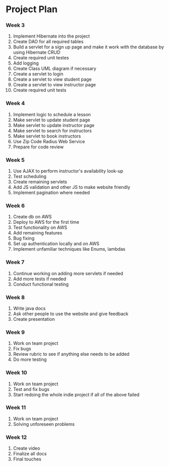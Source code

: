 # Project Plan

### Week 3
1. Implement Hibernate into the project
1. Create DAO for all required tables
2. Build a servlet for a sign up page and make it work with the database by using Hibernate CRUD
3. Create required unit testes
4. Add logging
5. Create Class UML diagram if necessary
6. Create a servlet to login
7. Create a servlet to view student page
8. Create a servlet to view instructor page
9. Create required unit tests

### Week 4
1. Implement logic to schedule a lesson
2. Make servlet to update student page
3. Make servlet to update instructor page
4. Make servlet to search for instructors
3. Make servlet to book instructors
4. Use Zip Code Radius Web Service
4. Prepare for code review

### Week 5
1. Use AJAX to perform instructor's availability look-up
2. Test scheduling
3. Create remaining servlets
4. Add JS validation and other JS to make website friendly
5. Implement pagination where needed

### Week 6
1. Create db on AWS
2. Deploy to AWS for the first time
3. Test functionality on AWS
4. Add remaining features
5. Bug fixing
6. Set up authentication locally and on AWS
7. Implement unfamiliar techniques like Enums, lambdas

### Week 7
1. Continue working on adding more servlets if needed
2. Add more tests if needed
3. Conduct functional testing

### Week 8
1. Write java docs
2. Ask other people to use the website and give feedback
3. Create presentation

### Week 9
1. Work on team project
2. Fix bugs
3. Review rubric to see if anything else needs to be added
4. Do more testing

### Week 10
1. Work on team project
2. Test and fix bugs
3. Start redoing the whole indie project if all of the above failed

### Week 11
1. Work on team project
2. Solving unforeseen problems

### Week 12
1. Create video
2. Finalize all docs
3. Final touches










